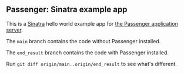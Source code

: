 ## Passenger: Sinatra example app

This is a [Sinatra](http://www.sinatrarb.com/) hello world example app for [the Passenger application server](https://www.phusionpassenger.com/).

The `main` branch contains the code without Passenger installed.

The `end_result` branch contains the code with Passenger installed.

Run `git diff origin/main..origin/end_result` to see what's different.
